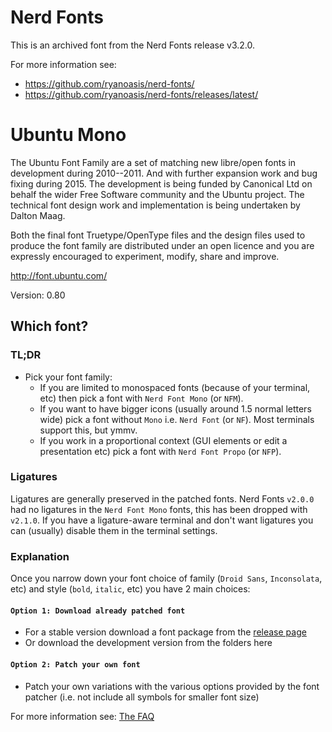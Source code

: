 # Nerd Fonts

This is an archived font from the Nerd Fonts release v3.2.0.

For more information see:
* https://github.com/ryanoasis/nerd-fonts/
* https://github.com/ryanoasis/nerd-fonts/releases/latest/

# Ubuntu Mono

The Ubuntu Font Family are a set of matching new libre/open fonts in
development during 2010--2011.  And with further expansion work and
bug fixing during 2015.  The development is being funded by
Canonical Ltd on behalf the wider Free Software community and the
Ubuntu project.  The technical font design work and implementation is
being undertaken by Dalton Maag.

Both the final font Truetype/OpenType files and the design files used
to produce the font family are distributed under an open licence and
you are expressly encouraged to experiment, modify, share and improve.

http://font.ubuntu.com/

Version: 0.80

## Which font?

### TL;DR

* Pick your font family:
  * If you are limited to monospaced fonts (because of your terminal, etc) then pick a font with `Nerd Font Mono` (or `NFM`).
  * If you want to have bigger icons (usually around 1.5 normal letters wide) pick a font without `Mono` i.e. `Nerd Font` (or `NF`). Most terminals support this, but ymmv.
  * If you work in a proportional context (GUI elements or edit a presentation etc) pick a font with `Nerd Font Propo` (or `NFP`).

### Ligatures

Ligatures are generally preserved in the patched fonts.
Nerd Fonts `v2.0.0` had no ligatures in the `Nerd Font Mono` fonts, this has been dropped with `v2.1.0`.
If you have a ligature-aware terminal and don't want ligatures you can (usually) disable them in the terminal settings.

### Explanation

Once you narrow down your font choice of family (`Droid Sans`, `Inconsolata`, etc) and style (`bold`, `italic`, etc) you have 2 main choices:

#### `Option 1: Download already patched font`

 * For a stable version download a font package from the [release page](https://github.com/ryanoasis/nerd-fonts/releases)
 * Or download the development version from the folders here

#### `Option 2: Patch your own font`

 * Patch your own variations with the various options provided by the font patcher (i.e. not include all symbols for smaller font size)

For more information see: [The FAQ](https://github.com/ryanoasis/nerd-fonts/wiki/FAQ-and-Troubleshooting#which-font)

[SIL-RFN]:http://scripts.sil.org/cms/scripts/page.php?item_id=OFL_web_fonts_and_RFNs#14cbfd4a

